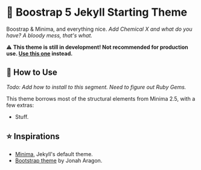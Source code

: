 # 🚀 Boostrap 5 Jekyll Starting Theme

Boostrap & Minima, and everything nice. _Add Chemical X and what do you have? A bloody mess, that's what._

⚠️ **This theme is still in development! Not recommended for production use. [Use this one][ja] instead.**

## 🦉 How to Use

_Todo: Add how to install to this segment. Need to figure out Ruby Gems._

This theme borrows most of the structural elements from Minima 2.5, with a few extras:

* Stuff.

## ⭐ Inspirations

* [Minima](https://github.com/jekyll/minima), Jekyll's default theme.
* [Bootstrap theme][ja] by Jonah Aragon.

[ja]: https://github.com/jonaharagon/jekyll-bootstrap-theme
